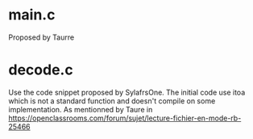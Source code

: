 main.c
=======

Proposed by Taurre

decode.c
=========

Use the code snippet proposed by SylafrsOne.
The initial code use itoa which is not a standard function and doesn't compile on some implementation.
As mentionned by Taure in https://openclassrooms.com/forum/sujet/lecture-fichier-en-mode-rb-25466